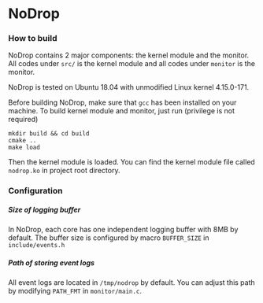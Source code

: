 # NoDrop

### How to build

NoDrop contains 2 major components: the kernel module and the monitor. All codes under `src/` is the kernel module and all codes under `monitor` is the monitor.

NoDrop is tested on Ubuntu 18.04 with unmodified Linux kernel 4.15.0-171. 

Before building NoDrop, make sure that `gcc` has been installed on your machine. To build kernel module and monitor, just run (privilege is not required)

```shell
mkdir build && cd build
cmake ..
make load
```

Then the kernel module is loaded. You can find the kernel module file called `nodrop.ko` in project root directory.

### Configuration

##### Size of logging buffer

In NoDrop, each core has one independent logging buffer with 8MB by default. The buffer size is configured by macro `BUFFER_SIZE` in `include/events.h`

##### Path of storing event logs

All event logs are located in `/tmp/nodrop` by default. You can adjust this path by modifying `PATH_FMT` in `monitor/main.c`.